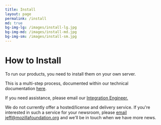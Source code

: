 ```yaml
---
title: Install
layout: page
permalink: /install
md: true
bg-img-lg: /images/install-lg.jpg
bg-img-md: /images/install-md.jpg
bg-img-sm: /images/install-sm.jpg
---
```


# How to Install

To run our products, you need to install them on your own server.

This is a multi-step process, documented within our technical documentation [here](http://docs.coralproject.net).

If you need assistance, please email our [Integration Engineer.](mailto:jeff@mozillafoundation.org)

We do not currently offer a hosted/license and delivery service. If you're interested in such a service for your newsroom, please [email jeff@mozillafoundation.org](mailto:jeff@mozillafoundation.org) and we'll be in touch when we have more news.
